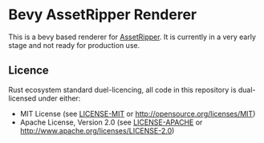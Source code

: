 # Bevy AssetRipper Renderer
This is a bevy based renderer for [AssetRipper](https://github.com/AssetRipper/AssetRipper). It is currently in a very early stage and not ready for production use.

## Licence
Rust ecosystem standard duel-licencing, all code in this repository is dual-licensed under either:
- MIT License (see [LICENSE-MIT](LICENSE-MIT) or http://opensource.org/licenses/MIT)
- Apache License, Version 2.0 (see [LICENSE-APACHE](LICENSE-APACHE) or http://www.apache.org/licenses/LICENSE-2.0)
